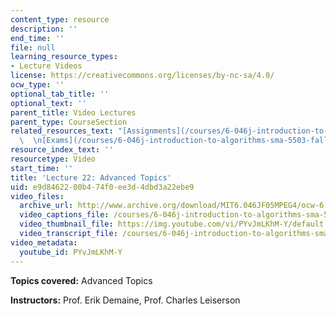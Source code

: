 ```yaml
---
content_type: resource
description: ''
end_time: ''
file: null
learning_resource_types:
- Lecture Videos
license: https://creativecommons.org/licenses/by-nc-sa/4.0/
ocw_type: ''
optional_tab_title: ''
optional_text: ''
parent_title: Video Lectures
parent_type: CourseSection
related_resources_text: "[Assignments](/courses/6-046j-introduction-to-algorithms-sma-5503-fall-2005/pages/assignments)\
  \  \n[Exams](/courses/6-046j-introduction-to-algorithms-sma-5503-fall-2005/pages/exams)"
resource_index_text: ''
resourcetype: Video
start_time: ''
title: 'Lecture 22: Advanced Topics'
uid: e9d84622-00b4-74f0-ee3d-4dbd3a22ebe9
video_files:
  archive_url: http://www.archive.org/download/MIT6.046JF05MPEG4/ocw-6.046-05dec2005-220k.mp4
  video_captions_file: /courses/6-046j-introduction-to-algorithms-sma-5503-fall-2005/a0f39b6cbff55a2c96bba5d68b688f10_PYvJmLKhM-Y.vtt
  video_thumbnail_file: https://img.youtube.com/vi/PYvJmLKhM-Y/default.jpg
  video_transcript_file: /courses/6-046j-introduction-to-algorithms-sma-5503-fall-2005/8b44bfc85aeab0268a2c9400cbe6633a_PYvJmLKhM-Y.pdf
video_metadata:
  youtube_id: PYvJmLKhM-Y
---
```


**Topics covered:** Advanced Topics

**Instructors:** Prof. Erik Demaine, Prof. Charles Leiserson

